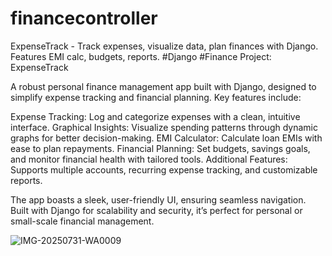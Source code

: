 # financecontroller
ExpenseTrack - Track expenses, visualize data, plan finances with Django. Features EMI calc, budgets, reports. #Django #Finance
Project: ExpenseTrack

A robust personal finance management app built with Django, designed to simplify expense tracking and financial planning. Key features include:

Expense Tracking: Log and categorize expenses with a clean, intuitive interface.
Graphical Insights: Visualize spending patterns through dynamic graphs for better decision-making.
EMI Calculator: Calculate loan EMIs with ease to plan repayments.
Financial Planning: Set budgets, savings goals, and monitor financial health with tailored tools.
Additional Features: Supports multiple accounts, recurring expense tracking, and customizable reports.

The app boasts a sleek, user-friendly UI, ensuring seamless navigation. Built with Django for scalability and security, it’s perfect for personal or small-scale financial management.

![IMG-20250731-WA0009](https://github.com/user-attachments/assets/21c12740-175a-4985-8b10-2b779c6ebcad)
